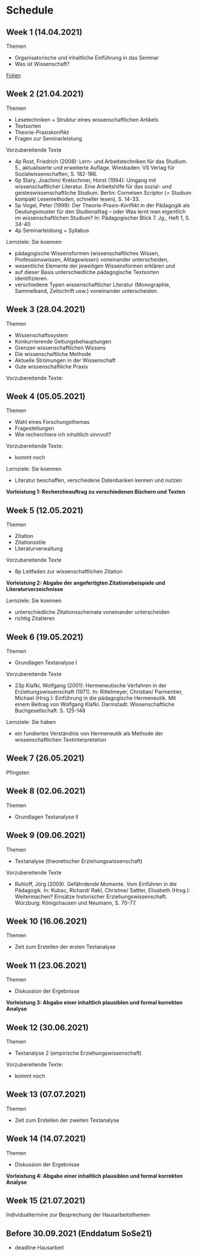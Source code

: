 # Schedule

## Week  1 (14.04.2021)

Themen
- Organisatorische und inhaltliche Einführung in das Seminar
- Was ist Wissenschaft? 

[Folien](https://jobschepens.github.io/textanalyse/folien/week1.pptx)

## Week  2 (21.04.2021)

Themen
- Lesetechniken + Struktur eines wissenschaftlichen Artikels 
- Textsorten
- Theorie-Praxiskonflikt
- Fragen zur Seminarleistung

Vorzubereitende Texte
- 4p Rost, Friedrich (2008): Lern- und Arbeitstechniken für das Studium. 5., aktualisierte und erweiterte Auflage. Wiesbaden: VS Verlag für Sozialwissenschaften, S. 182-186. 
- 6p Stary, Joachim/ Kretschmer, Horst (1994): Umgang mit wissenschaftlicher Literatur. Eine Arbeitshilfe für das sozial- und geisteswissenschaftliche Studium. Berlin: Cornelsen Scriptor (= Studium kompakt Lesemethoden, schneller lesen), S. 14-33.
- 5p Vogel, Peter (1999): Der Theorie-Praxis-Konflikt in der Pädagogik als Deutungsmuster für den Studienalltag – oder Was lernt man eigentlich im wissenschaftlichen Studium? In: Pädagogischer Blick 7. Jg., Heft 1, S. 34-40
- 4p Seminarleistung + Syllabus

Lernziele: Sie koennen
- pädagogische Wissensformen (wissenschaftliches Wissen, Professionswissen, Alltagswissen) voneinander unterscheiden,
- wesentliche Elemente der jeweiligen Wissensformen erklären und 
- auf dieser Basis unterschiedliche pädagogische Textsorten identifizieren.
- verschiedene Typen wissenschaftlicher Literatur (Monographie, Sammelband, Zeitschrift usw.) voneinander unterscheiden.


## Week  3 (28.04.2021)

Themen
- Wissenschaftssystem
- Konkurrierende Geltungsbehauptungen
- Grenzen wissenschaftlichen Wissens
- Die wissenschaftliche Methode 
- Aktuelle Strömungen in der Wissenschaft
- Gute wissenschaftliche Praxis

Vorzubereitende Texte:


## Week  4 (05.05.2021)

Themen
- Wahl eines Forschungsthemas
- Fragestellungen
- Wie recherchiere ich inhaltlich sinnvoll?

Vorzubereitende Texte:
- kommt noch

Lernziele: Sie koennen
- Literatur beschaffen, verschiedene Datenbanken kennen und nutzen 

**Vorleistung 1: Rechercheauftrag zu verschiedenen Büchern und Texten**


## Week  5 (12.05.2021)

Themen
- Zitation
- Zitationsstile
- Literaturverwaltung

Vorzubereitende Texte
- 8p Leitfaden zur wissenschaftlichen Zitation

**Vorleistung 2: Abgabe der angefertigten Zitationsbeispiele und Literaturverzeichnisse**

Lernziele: Sie koennen
- unterschiedliche Zitationsschemata voneinander unterscheiden
- richtig Zitatieren


## Week  6 (19.05.2021)

Themen
- Grundlagen Textanalyse I

Vorzubereitende Texte
- 23p Klafki, Wolfgang (2001): Hermeneutische Verfahren in der Erziehungswissenschaft (1971). In: Rittelmeyer, Christian/ Parmentier, Michael (Hrsg.): Einführung in die pädagogische Hermeneutik. Mit einem Beitrag von Wolfgang Klafki. Darmstadt: Wissenschaftliche Buchgesellschaft. S. 125-148


Lernziele: Sie haben
- ein fundiertes Verständnis von Hermeneutik als Methode der wissenschaftlichen Textinterpretation


## Week  7 (26.05.2021)

Pfingsten


## Week  8 (02.06.2021)

Themen
- Grundlagen Textanalyse II


## Week  9 (09.06.2021)

Themen
- Textanalyse (theoretischer Erziehungswissenschaft)

Vorzubereitende Texte
- Ruhloff, Jörg (2009). Gefährdende Momente. Vom Einführen in die Pädagogik. In: Kubac, Richard/ Rabl, Christine/ Sattler, Elisabeth (Hrsg.): Weitermachen? Einsätze historischer Erziehungswissenschaft. Würzburg: Königshausen und Neumann, S. 70-77. 


## Week 10 (16.06.2021)

Themen
- Zeit zum Erstellen der ersten Textanalyse


## Week 11 (23.06.2021)

Themen
- Diskussion der Ergebnisse

**Vorleistung 3: Abgabe einer inhaltlich plausiblen und formal korrekten Analyse**


## Week 12 (30.06.2021)

Themen
- Textanalyse 2 (empirische Erziehungswissenschaft)

Vorzubereitende Texte:
- kommt noch

## Week 13 (07.07.2021)

Themen
- Zeit zum Erstellen der zweiten Textanalyse


## Week 14 (14.07.2021)

Themen
- Diskussion der Ergebnisse

**Vorleistung 4: Abgabe einer inhaltlich plausiblen und formal korrekten Analyse**


## Week 15 (21.07.2021)

Individualtermine zur Besprechung der Hausarbeitsthemen


## Before 30.09.2021 (Enddatum SoSe21)

- deadline Hausarbeit




